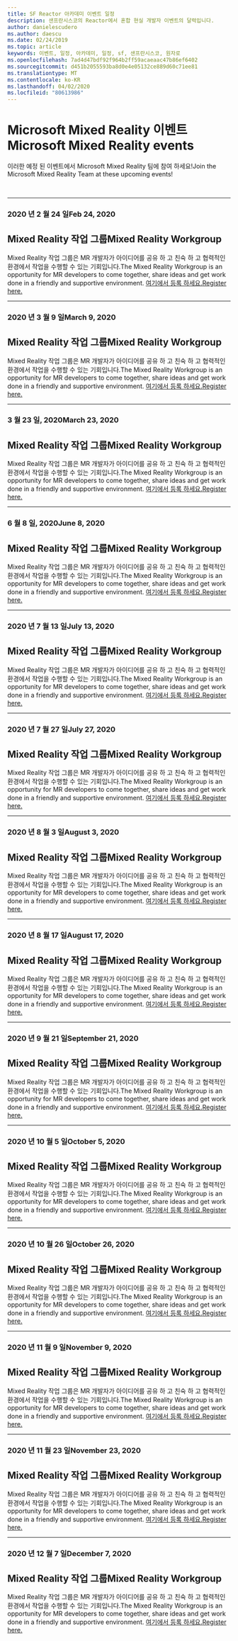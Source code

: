 ```yaml
---
title: SF Reactor 아카데미 이벤트 일정
description: 샌프란시스코의 Reactor에서 혼합 현실 개발자 이벤트의 달력입니다.
author: danielescudero
ms.author: daescu
ms.date: 02/24/2019
ms.topic: article
keywords: 이벤트, 일정, 아카데미, 일정, sf, 샌프란시스코, 원자로
ms.openlocfilehash: 7ad4d47bdf92f964b2ff59acaeaac47b86ef6402
ms.sourcegitcommit: d451b2055593ba8d0e4e05132ce889d60c71ee81
ms.translationtype: MT
ms.contentlocale: ko-KR
ms.lasthandoff: 04/02/2020
ms.locfileid: "80613986"
---
```

# <a name="microsoft-mixed-reality-events"></a><span data-ttu-id="b368e-104">Microsoft Mixed Reality 이벤트</span><span class="sxs-lookup"><span data-stu-id="b368e-104">Microsoft Mixed Reality events</span></span>

<span data-ttu-id="b368e-105">이러한 예정 된 이벤트에서 Microsoft Mixed Reality 팀에 참여 하세요!</span><span class="sxs-lookup"><span data-stu-id="b368e-105">Join the Microsoft Mixed Reality Team at these upcoming events!</span></span>

<br>

---
###  <a name="feb-24-2020"></a><span data-ttu-id="b368e-106">2020 년 2 월 24 일</span><span class="sxs-lookup"><span data-stu-id="b368e-106">Feb 24, 2020</span></span>
## <a name="mixed-reality-workgroup"></a><span data-ttu-id="b368e-107">Mixed Reality 작업 그룹</span><span class="sxs-lookup"><span data-stu-id="b368e-107">Mixed Reality Workgroup</span></span>
<span data-ttu-id="b368e-108">Mixed Reality 작업 그룹은 MR 개발자가 아이디어를 공유 하 고 친숙 하 고 협력적인 환경에서 작업을 수행할 수 있는 기회입니다.</span><span class="sxs-lookup"><span data-stu-id="b368e-108">The Mixed Reality Workgroup is an opportunity for MR developers to come together, share ideas and get work done in a friendly and supportive environment.</span></span>
[<span data-ttu-id="b368e-109">여기에서 등록 하세요.</span><span class="sxs-lookup"><span data-stu-id="b368e-109">Register here.</span></span>](https://www.meetup.com/hololens-mr/events/)
<br>

---
###  <a name="march-9-2020"></a><span data-ttu-id="b368e-110">2020 년 3 월 9 일</span><span class="sxs-lookup"><span data-stu-id="b368e-110">March 9, 2020</span></span>
## <a name="mixed-reality-workgroup"></a><span data-ttu-id="b368e-111">Mixed Reality 작업 그룹</span><span class="sxs-lookup"><span data-stu-id="b368e-111">Mixed Reality Workgroup</span></span>
<span data-ttu-id="b368e-112">Mixed Reality 작업 그룹은 MR 개발자가 아이디어를 공유 하 고 친숙 하 고 협력적인 환경에서 작업을 수행할 수 있는 기회입니다.</span><span class="sxs-lookup"><span data-stu-id="b368e-112">The Mixed Reality Workgroup is an opportunity for MR developers to come together, share ideas and get work done in a friendly and supportive environment.</span></span>
[<span data-ttu-id="b368e-113">여기에서 등록 하세요.</span><span class="sxs-lookup"><span data-stu-id="b368e-113">Register here.</span></span>](https://www.meetup.com/hololens-mr/events/)
<br>

---
### <a name="march-23-2020"></a><span data-ttu-id="b368e-114">3 월 23 일, 2020</span><span class="sxs-lookup"><span data-stu-id="b368e-114">March 23, 2020</span></span>
## <a name="mixed-reality-workgroup"></a><span data-ttu-id="b368e-115">Mixed Reality 작업 그룹</span><span class="sxs-lookup"><span data-stu-id="b368e-115">Mixed Reality Workgroup</span></span>
<span data-ttu-id="b368e-116">Mixed Reality 작업 그룹은 MR 개발자가 아이디어를 공유 하 고 친숙 하 고 협력적인 환경에서 작업을 수행할 수 있는 기회입니다.</span><span class="sxs-lookup"><span data-stu-id="b368e-116">The Mixed Reality Workgroup is an opportunity for MR developers to come together, share ideas and get work done in a friendly and supportive environment.</span></span>
[<span data-ttu-id="b368e-117">여기에서 등록 하세요.</span><span class="sxs-lookup"><span data-stu-id="b368e-117">Register here.</span></span>](https://www.meetup.com/hololens-mr/events/)
<br>

---
###  <a name="june-8-2020"></a><span data-ttu-id="b368e-118">6 월 8 일, 2020</span><span class="sxs-lookup"><span data-stu-id="b368e-118">June 8, 2020</span></span>
## <a name="mixed-reality-workgroup"></a><span data-ttu-id="b368e-119">Mixed Reality 작업 그룹</span><span class="sxs-lookup"><span data-stu-id="b368e-119">Mixed Reality Workgroup</span></span>
<span data-ttu-id="b368e-120">Mixed Reality 작업 그룹은 MR 개발자가 아이디어를 공유 하 고 친숙 하 고 협력적인 환경에서 작업을 수행할 수 있는 기회입니다.</span><span class="sxs-lookup"><span data-stu-id="b368e-120">The Mixed Reality Workgroup is an opportunity for MR developers to come together, share ideas and get work done in a friendly and supportive environment.</span></span>
[<span data-ttu-id="b368e-121">여기에서 등록 하세요.</span><span class="sxs-lookup"><span data-stu-id="b368e-121">Register here.</span></span>](https://www.meetup.com/hololens-mr/events/)
<br>

---
###  <a name="july-13-2020"></a><span data-ttu-id="b368e-122">2020 년 7 월 13 일</span><span class="sxs-lookup"><span data-stu-id="b368e-122">July 13, 2020</span></span>
## <a name="mixed-reality-workgroup"></a><span data-ttu-id="b368e-123">Mixed Reality 작업 그룹</span><span class="sxs-lookup"><span data-stu-id="b368e-123">Mixed Reality Workgroup</span></span>
<span data-ttu-id="b368e-124">Mixed Reality 작업 그룹은 MR 개발자가 아이디어를 공유 하 고 친숙 하 고 협력적인 환경에서 작업을 수행할 수 있는 기회입니다.</span><span class="sxs-lookup"><span data-stu-id="b368e-124">The Mixed Reality Workgroup is an opportunity for MR developers to come together, share ideas and get work done in a friendly and supportive environment.</span></span>
[<span data-ttu-id="b368e-125">여기에서 등록 하세요.</span><span class="sxs-lookup"><span data-stu-id="b368e-125">Register here.</span></span>](https://www.meetup.com/hololens-mr/events/)
<br>

---
###  <a name="july-27-2020"></a><span data-ttu-id="b368e-126">2020 년 7 월 27 일</span><span class="sxs-lookup"><span data-stu-id="b368e-126">July 27, 2020</span></span>
## <a name="mixed-reality-workgroup"></a><span data-ttu-id="b368e-127">Mixed Reality 작업 그룹</span><span class="sxs-lookup"><span data-stu-id="b368e-127">Mixed Reality Workgroup</span></span>
<span data-ttu-id="b368e-128">Mixed Reality 작업 그룹은 MR 개발자가 아이디어를 공유 하 고 친숙 하 고 협력적인 환경에서 작업을 수행할 수 있는 기회입니다.</span><span class="sxs-lookup"><span data-stu-id="b368e-128">The Mixed Reality Workgroup is an opportunity for MR developers to come together, share ideas and get work done in a friendly and supportive environment.</span></span>
[<span data-ttu-id="b368e-129">여기에서 등록 하세요.</span><span class="sxs-lookup"><span data-stu-id="b368e-129">Register here.</span></span>](https://www.meetup.com/hololens-mr/events/)
<br>

---
###  <a name="august-3-2020"></a><span data-ttu-id="b368e-130">2020 년 8 월 3 일</span><span class="sxs-lookup"><span data-stu-id="b368e-130">August 3, 2020</span></span>
## <a name="mixed-reality-workgroup"></a><span data-ttu-id="b368e-131">Mixed Reality 작업 그룹</span><span class="sxs-lookup"><span data-stu-id="b368e-131">Mixed Reality Workgroup</span></span>
<span data-ttu-id="b368e-132">Mixed Reality 작업 그룹은 MR 개발자가 아이디어를 공유 하 고 친숙 하 고 협력적인 환경에서 작업을 수행할 수 있는 기회입니다.</span><span class="sxs-lookup"><span data-stu-id="b368e-132">The Mixed Reality Workgroup is an opportunity for MR developers to come together, share ideas and get work done in a friendly and supportive environment.</span></span>
[<span data-ttu-id="b368e-133">여기에서 등록 하세요.</span><span class="sxs-lookup"><span data-stu-id="b368e-133">Register here.</span></span>](https://www.meetup.com/hololens-mr/events/)
<br>

---
###  <a name="august-17-2020"></a><span data-ttu-id="b368e-134">2020 년 8 월 17 일</span><span class="sxs-lookup"><span data-stu-id="b368e-134">August 17, 2020</span></span>
## <a name="mixed-reality-workgroup"></a><span data-ttu-id="b368e-135">Mixed Reality 작업 그룹</span><span class="sxs-lookup"><span data-stu-id="b368e-135">Mixed Reality Workgroup</span></span>
<span data-ttu-id="b368e-136">Mixed Reality 작업 그룹은 MR 개발자가 아이디어를 공유 하 고 친숙 하 고 협력적인 환경에서 작업을 수행할 수 있는 기회입니다.</span><span class="sxs-lookup"><span data-stu-id="b368e-136">The Mixed Reality Workgroup is an opportunity for MR developers to come together, share ideas and get work done in a friendly and supportive environment.</span></span>
[<span data-ttu-id="b368e-137">여기에서 등록 하세요.</span><span class="sxs-lookup"><span data-stu-id="b368e-137">Register here.</span></span>](https://www.meetup.com/hololens-mr/events/)
<br>

---
###  <a name="september-21-2020"></a><span data-ttu-id="b368e-138">2020 년 9 월 21 일</span><span class="sxs-lookup"><span data-stu-id="b368e-138">September 21, 2020</span></span>
## <a name="mixed-reality-workgroup"></a><span data-ttu-id="b368e-139">Mixed Reality 작업 그룹</span><span class="sxs-lookup"><span data-stu-id="b368e-139">Mixed Reality Workgroup</span></span>
<span data-ttu-id="b368e-140">Mixed Reality 작업 그룹은 MR 개발자가 아이디어를 공유 하 고 친숙 하 고 협력적인 환경에서 작업을 수행할 수 있는 기회입니다.</span><span class="sxs-lookup"><span data-stu-id="b368e-140">The Mixed Reality Workgroup is an opportunity for MR developers to come together, share ideas and get work done in a friendly and supportive environment.</span></span>
[<span data-ttu-id="b368e-141">여기에서 등록 하세요.</span><span class="sxs-lookup"><span data-stu-id="b368e-141">Register here.</span></span>](https://www.meetup.com/hololens-mr/events/)
<br>

---
###  <a name="october-5-2020"></a><span data-ttu-id="b368e-142">2020 년 10 월 5 일</span><span class="sxs-lookup"><span data-stu-id="b368e-142">October 5, 2020</span></span>
## <a name="mixed-reality-workgroup"></a><span data-ttu-id="b368e-143">Mixed Reality 작업 그룹</span><span class="sxs-lookup"><span data-stu-id="b368e-143">Mixed Reality Workgroup</span></span>
<span data-ttu-id="b368e-144">Mixed Reality 작업 그룹은 MR 개발자가 아이디어를 공유 하 고 친숙 하 고 협력적인 환경에서 작업을 수행할 수 있는 기회입니다.</span><span class="sxs-lookup"><span data-stu-id="b368e-144">The Mixed Reality Workgroup is an opportunity for MR developers to come together, share ideas and get work done in a friendly and supportive environment.</span></span>
[<span data-ttu-id="b368e-145">여기에서 등록 하세요.</span><span class="sxs-lookup"><span data-stu-id="b368e-145">Register here.</span></span>](https://www.meetup.com/hololens-mr/events/)
<br>

---
###  <a name="october-26-2020"></a><span data-ttu-id="b368e-146">2020 년 10 월 26 일</span><span class="sxs-lookup"><span data-stu-id="b368e-146">October 26, 2020</span></span>
## <a name="mixed-reality-workgroup"></a><span data-ttu-id="b368e-147">Mixed Reality 작업 그룹</span><span class="sxs-lookup"><span data-stu-id="b368e-147">Mixed Reality Workgroup</span></span>
<span data-ttu-id="b368e-148">Mixed Reality 작업 그룹은 MR 개발자가 아이디어를 공유 하 고 친숙 하 고 협력적인 환경에서 작업을 수행할 수 있는 기회입니다.</span><span class="sxs-lookup"><span data-stu-id="b368e-148">The Mixed Reality Workgroup is an opportunity for MR developers to come together, share ideas and get work done in a friendly and supportive environment.</span></span>
[<span data-ttu-id="b368e-149">여기에서 등록 하세요.</span><span class="sxs-lookup"><span data-stu-id="b368e-149">Register here.</span></span>](https://www.meetup.com/hololens-mr/events/)
<br>

---
###  <a name="november-9-2020"></a><span data-ttu-id="b368e-150">2020 년 11 월 9 일</span><span class="sxs-lookup"><span data-stu-id="b368e-150">November 9, 2020</span></span>
## <a name="mixed-reality-workgroup"></a><span data-ttu-id="b368e-151">Mixed Reality 작업 그룹</span><span class="sxs-lookup"><span data-stu-id="b368e-151">Mixed Reality Workgroup</span></span>
<span data-ttu-id="b368e-152">Mixed Reality 작업 그룹은 MR 개발자가 아이디어를 공유 하 고 친숙 하 고 협력적인 환경에서 작업을 수행할 수 있는 기회입니다.</span><span class="sxs-lookup"><span data-stu-id="b368e-152">The Mixed Reality Workgroup is an opportunity for MR developers to come together, share ideas and get work done in a friendly and supportive environment.</span></span>
[<span data-ttu-id="b368e-153">여기에서 등록 하세요.</span><span class="sxs-lookup"><span data-stu-id="b368e-153">Register here.</span></span>](https://www.meetup.com/hololens-mr/events/)
<br>

---
###  <a name="november-23-2020"></a><span data-ttu-id="b368e-154">2020 년 11 월 23 일</span><span class="sxs-lookup"><span data-stu-id="b368e-154">November 23, 2020</span></span>
## <a name="mixed-reality-workgroup"></a><span data-ttu-id="b368e-155">Mixed Reality 작업 그룹</span><span class="sxs-lookup"><span data-stu-id="b368e-155">Mixed Reality Workgroup</span></span>
<span data-ttu-id="b368e-156">Mixed Reality 작업 그룹은 MR 개발자가 아이디어를 공유 하 고 친숙 하 고 협력적인 환경에서 작업을 수행할 수 있는 기회입니다.</span><span class="sxs-lookup"><span data-stu-id="b368e-156">The Mixed Reality Workgroup is an opportunity for MR developers to come together, share ideas and get work done in a friendly and supportive environment.</span></span>
[<span data-ttu-id="b368e-157">여기에서 등록 하세요.</span><span class="sxs-lookup"><span data-stu-id="b368e-157">Register here.</span></span>](https://www.meetup.com/hololens-mr/events/)
<br>

---
###  <a name="december-7-2020"></a><span data-ttu-id="b368e-158">2020 년 12 월 7 일</span><span class="sxs-lookup"><span data-stu-id="b368e-158">December 7, 2020</span></span>
## <a name="mixed-reality-workgroup"></a><span data-ttu-id="b368e-159">Mixed Reality 작업 그룹</span><span class="sxs-lookup"><span data-stu-id="b368e-159">Mixed Reality Workgroup</span></span>
<span data-ttu-id="b368e-160">Mixed Reality 작업 그룹은 MR 개발자가 아이디어를 공유 하 고 친숙 하 고 협력적인 환경에서 작업을 수행할 수 있는 기회입니다.</span><span class="sxs-lookup"><span data-stu-id="b368e-160">The Mixed Reality Workgroup is an opportunity for MR developers to come together, share ideas and get work done in a friendly and supportive environment.</span></span>
[<span data-ttu-id="b368e-161">여기에서 등록 하세요.</span><span class="sxs-lookup"><span data-stu-id="b368e-161">Register here.</span></span>](https://www.meetup.com/hololens-mr/events/)

